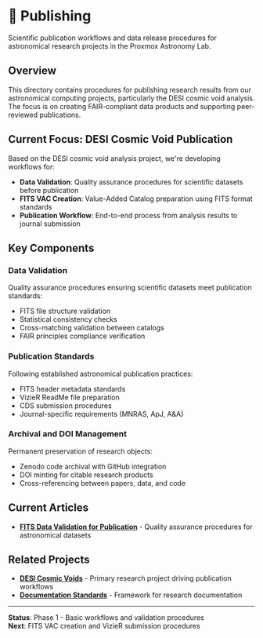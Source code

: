 # 📑 **Publishing**

Scientific publication workflows and data release procedures for astronomical research projects in the Proxmox Astronomy Lab.

## **Overview**

This directory contains procedures for publishing research results from our astronomical computing projects, particularly the DESI cosmic void analysis. The focus is on creating FAIR-compliant data products and supporting peer-reviewed publications.

## **Current Focus: DESI Cosmic Void Publication**

Based on the DESI cosmic void analysis project, we're developing workflows for:

- **Data Validation**: Quality assurance procedures for scientific datasets before publication
- **FITS VAC Creation**: Value-Added Catalog preparation using FITS format standards
- **Publication Workflow**: End-to-end process from analysis results to journal submission

## **Key Components**

### **Data Validation**

Quality assurance procedures ensuring scientific datasets meet publication standards:

- FITS file structure validation
- Statistical consistency checks
- Cross-matching validation between catalogs
- FAIR principles compliance verification

### **Publication Standards**

Following established astronomical publication practices:

- FITS header metadata standards
- VizieR ReadMe file preparation
- CDS submission procedures
- Journal-specific requirements (MNRAS, ApJ, A&A)

### **Archival and DOI Management**

Permanent preservation of research objects:

- Zenodo code archival with GitHub integration
- DOI minting for citable research products
- Cross-referencing between papers, data, and code

## **Current Articles**

- **[FITS Data Validation for Publication](fits-data-validation-publication.md)** - Quality assurance procedures for astronomical datasets

## **Related Projects**

- **[DESI Cosmic Voids](../projects/desi-cosmic-voids/README.md)** - Primary research project driving publication workflows
- **[Documentation Standards](../docs/documentation-standards/README.md)** - Framework for research documentation

---

**Status**: Phase 1 - Basic workflows and validation procedures  
**Next**: FITS VAC creation and VizieR submission procedures
